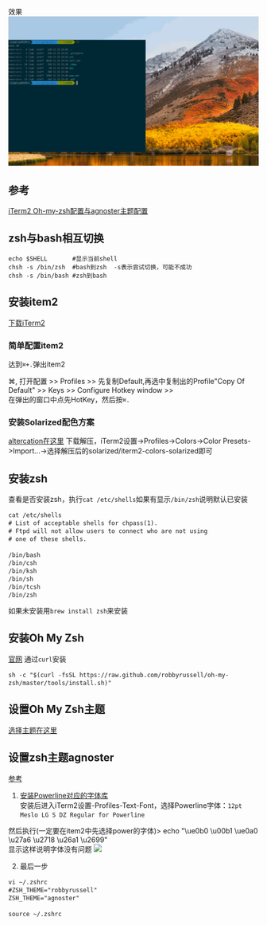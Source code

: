 效果
![](images/item2.gif)

## 参考
[iTerm2 Oh-my-zsh配置与agnoster主题配置](https://wangwang4git.github.io/blog/2017/04/22/iterm2-oh-my-zsh-config-and-agnoster-theme-config/)
## zsh与bash相互切换
 ```
 echo $SHELL       #显示当前shell
 chsh -s /bin/zsh  #bash到zsh  -s表示尝试切换，可能不成功
 chsh -s /bin/bash #zsh到bash
 ```

## 安装item2
[下载iTerm2](http://www.iterm2.com/)

### 简单配置item2
达到`⌘+.`弹出item2  

⌘, 打开配置  >> Profiles >> 先复制Default,再选中复制出的Profile"Copy Of Default" >> Keys >> Configure Hotkey window >>  
在弹出的窗口中点先HotKey，然后按`⌘.`

### 安装Solarized配色方案
[altercation在这里](https://github.com/altercation/solarized)
下载解压，iTerm2设置->Profiles->Colors->Color Presets->Import...->选择解压后的solarized/iterm2-colors-solarized即可

## 安装zsh
查看是否安装zsh，执行`cat /etc/shells`如果有显示`/bin/zsh`说明默认已安装
```shell
cat /etc/shells
# List of acceptable shells for chpass(1).
# Ftpd will not allow users to connect who are not using
# one of these shells.

/bin/bash
/bin/csh
/bin/ksh
/bin/sh
/bin/tcsh
/bin/zsh
```
如果未安装用`brew install zsh`来安装

## 安装Oh My Zsh
[官网](http://ohmyz.sh/)
通过`curl`安装
```
sh -c "$(curl -fsSL https://raw.github.com/robbyrussell/oh-my-zsh/master/tools/install.sh)"
```

## 设置Oh My Zsh主题
[选择主题在这里](https://github.com/robbyrussell/oh-my-zsh/wiki/Themes) 

## 设置zsh主题agnoster
[参考](https://github.com/agnoster/agnoster-zsh-theme)
1. [安装Powerline对应的字体库](https://github.com/powerline/fonts)  
安装后进入iTerm2设置-Profiles-Text-Font，选择Powerline字体：`12pt Meslo LG S DZ Regular for Powerline`  

然后执行(一定要在item2中先选择power的字体)> echo "\ue0b0 \u00b1 \ue0a0 \u27a6 \u2718 \u26a1 \u2699"  
显示这样说明字体没有问题
![](https://gist.githubusercontent.com/agnoster/3712874/raw/characters.png)

2. 最后一步
```
vi ~/.zshrc
#ZSH_THEME="robbyrussell"
ZSH_THEME="agnoster"

source ~/.zshrc
```



